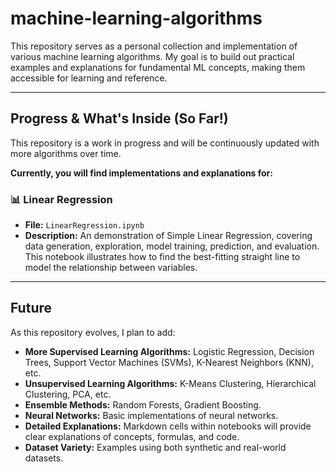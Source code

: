 # machine-learning-algorithms 

This repository serves as a personal collection and implementation of various machine learning algorithms. My goal is to build out practical examples and explanations for fundamental ML concepts, making them accessible for learning and reference.

---

## Progress & What's Inside (So Far!)

This repository is a work in progress and will be continuously updated with more algorithms over time.

**Currently, you will find implementations and explanations for:**

### 📊 Linear Regression

* **File:** `LinearRegression.ipynb`
* **Description:** An demonstration of Simple Linear Regression, covering data generation, exploration, model training, prediction, and evaluation. This notebook illustrates how to find the best-fitting straight line to model the relationship between variables.

---

## Future

As this repository evolves, I plan to add:

* **More Supervised Learning Algorithms:** Logistic Regression, Decision Trees, Support Vector Machines (SVMs), K-Nearest Neighbors (KNN), etc.
* **Unsupervised Learning Algorithms:** K-Means Clustering, Hierarchical Clustering, PCA, etc.
* **Ensemble Methods:** Random Forests, Gradient Boosting.
* **Neural Networks:** Basic implementations of neural networks.
* **Detailed Explanations:** Markdown cells within notebooks will provide clear explanations of concepts, formulas, and code.
* **Dataset Variety:** Examples using both synthetic and real-world datasets.
